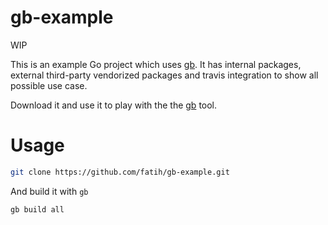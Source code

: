 # gb-example

WIP

This is an example Go project which uses [gb](http://getgb.io/). It has
internal packages, external third-party vendorized packages and travis
integration to show all possible use case. 

Download it and use it to play with the the [gb](http://getgb.io/) tool.

# Usage

```sh
git clone https://github.com/fatih/gb-example.git
```

And build it with `gb`

```sh
gb build all
```
